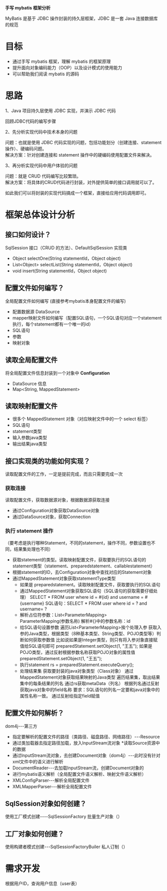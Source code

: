 **手写 mybatis 框架分析**

MyBatis 是基于 JDBC 操作封装的持久层框架，JDBC 是一套 Java 连接数据库的规范


# 目标

* 通过手写 mybatis 框架，理解 mybatis 的框架原理
* 提升面向对象编码能力（OOP）以及设计模式的使用能力
* 可以帮助我们阅读 mybatis 的源码



# 思路

1、Java 项目持久层使用 JDBC 实现，并演示 JDBC 代码

回顾JDBC代码的编写步骤

2、先分析实现代码中技术本身的问题

问题：也就是使用 JDBC 代码实现的问题，包括功能划分（创建连接、statement 操作）、硬编码问题。  
解决方案：针对创建连接和 statement 操作中的硬编码使用配置文件来解决。

3、再分析实现代码中用户体验的问题

问题：就是 CRUD 代码编写比较繁琐。  
解决方案：将具体的CRUD代码进行封装，对外提供简单的接口调用就可以了。

如此我们可以将封装的实现代码搞成一个框架，直接给应用代码调用即可。



# 框架总体设计分析
## 接口如何设计？

SqlSession 接口（CRUD 的方法）、DefaultSqlSession 实现类
* Object selectOne(String statementId，Object object)
* List\<Object\> selectList(String statementId，Object object)
* void insert(String statementId，Object object)

## 配置文件如何编写？

全局配置文件如何编写 (直接参考mybatis本身配置文件的编写)
* 配置数据源 DataSource
* mapper映射文件如何编写（配置SQL语句，一个SQL语句对应一个statement执行，每个statement都有一个唯一的id）
* SQL语句
* 参数
* 映射对象  	

## 读取全局配置文件
将全局配置文件信息封装到一个对象中 **Configuration**
* DataSource 信息
* Map<String, MappedStatement>	 

## 读取映射配置文件

* 很多个 MappedStatement 对象（对应映射文件中的一个 select 标签）
* SQL语句
* statement类型
* 输入参数java类型
* 输出结果java类型

## 接口实现类的功能如何实现？

读取配置文件的工作，一定是提前完成，而且只需要完成一次

### 获取连接
读取配置文件，获取数据源对象，根据数据源获取连接
* 通过Configuration对象获取DataSource对象
* 通过DataSource对象，获取Connection

### 执行 statement 操作
（要考虑是执行哪种Statement，不同的statement，操作不同，参数设置也不同，结果集处理也不同）
* 获取statement的类型。读取映射配置文件，获取要执行的SQL语句的statement类型（statement、preparedstatement、callablestatement）
* 根据statement的ID，去Configuration对象中查找对应的Statement对象
* 通过MappedStatement对象获取statementType类型
  * 如果是 preparedstatement。读取映射配置文件，获取要执行的SQL语句
  * 通过MappedStatement对象获取SQL语句（SQL语句的获取需要仔细处理）
    SELECT * FROM user where id = #{id} and username = #{username}
    SQL语句：SELECT * FROM user where id = ? and username= ?
  * 解析占位符参数：List\<ParameterMapping\>		
    ParameterMapping(参数名称)
    解析#{}中的参数名称：id
  * 给SQL语句设置参数
    遍历List\<ParameterMapping\>挨个处理入参
    获取入参的Java类型，根据类型（8种基本类型、String类型、POJO类型等）判断如何获取参数值
    比如说如果是Integer类型，则只有将入参对象直接赋值给SQL语句即可
    preparedStatement.setObject(1, "王五");
    如果是POJO类型，通过反射根据参数名称获取POJO对象的属性值
    preparedStatement.setObject(1, "王五");
  * 执行statement
    rs = preparedStatement.executeQuery();
  * 处理结果集
    获取要封装的java对象类型（Class对象）
    通过MappedStatement对象获取结果映射的Java类型
    遍历结果集，取出结果集中的每条结果的列名
    通过rs获取metaData（列名）
    根据列名通过反射获取java对象中的field名称
    要求：SQL语句的列名一定要和java对象中的属性名称一致。
    通过反射给指定field赋值

## 配置文件如何解析？

dom4j---第三方
* 指定要解析的配置文件的路径（类路径、磁盘路径、网络路径）---Resource
* 通过类加载器去指定路径加载，放入InputStream流对象
*读取Source资源中的数据
* 通过InputStream流对象，去创建Document对象（dom4j）---此时没有针对xml文件中的语义进行解析
* DocumentReader---去加载InputStream流，创建Document对象的
* 进行mybatis语义解析（全局配置文件语义解析、映射文件语义解析）
* XMLConfigParser---解析全局配置文件
* XMLMapperParser---解析全局配置文件

## SqlSession对象如何创建？

使用工厂模式创建----SqlSessionFactory
批量生产对象（）

## 工厂对象如何创建？

使用构建者模式创建---SqlSessionFactoryBuiler
私人订制（）

# 需求开发

根据用户ID，查询用户信息（user表）